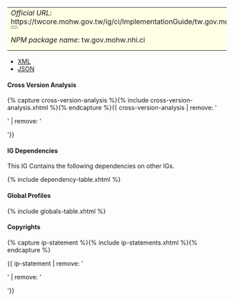 <table class="grid rwd-table" style="background-color:#ffffe6;width: 100%;">
    <tbody>
    <tr>
      <td colspan="4"><i>Official URL</i>: <span class="copy-text">https://twcore.mohw.gov.tw/ig/ci/ImplementationGuide/tw.gov.mohw.nhi.ci<button title="" class="btn-copy" data-clipboard-text="https://twcore.mohw.gov.tw/ig/ci/ImplementationGuide/tw.gov.mohw.nhi.ci" data-original-title="複製URL"></button></span></td>
      <td><i>Version</i>:<span class="copy-text">1.0.0<button title="" class="btn-copy" data-clipboard-text="https://twcore.mohw.gov.tw/ig/ci/ImplementationGuide/tw.gov.mohw.nhi.ci|1.0.0" data-original-title="複製含版本資訊的URL"></button></span></td>
    </tr>
    <tr>
      <td colspan="4"><i>NPM package name</i>: tw.gov.mohw.nhi.ci</td>
      <td><i>Computable Name</i>: <span style="font-family: monospace;">TWCI</span></td>
    </tr>
  </tbody>
</table>

- [XML](ImplementationGuide-tw.gov.mohw.nhi.ci.xml)
- [JSON](ImplementationGuide-tw.gov.mohw.nhi.ci.json)

#### Cross Version Analysis

{% capture cross-version-analysis %}{% include cross-version-analysis.xhtml %}{% endcapture %}{{ cross-version-analysis | remove: '<p>' | remove: '</p>'}}

#### IG Dependencies

This IG Contains the following dependencies on other IGs.

{% include dependency-table.xhtml %}

#### Global Profiles

{% include globals-table.xhtml %}

#### Copyrights

{% capture ip-statement %}{% include ip-statements.xhtml %}{% endcapture %}

{{ ip-statement | remove: '<p>' | remove: '</p>'}}
